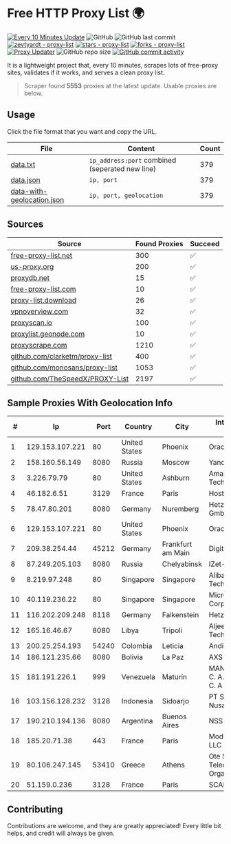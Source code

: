 
# Free HTTP Proxy List 🌍

[![Every 10 Minutes Update](https://github.com/mertguvencli/http-proxy-list/actions/workflows/main.yml/badge.svg?branch=main)](https://github.com/mertguvencli/http-proxy-list/actions/workflows/main.yml)
![GitHub](https://img.shields.io/github/license/mertguvencli/http-proxy-list)
![GitHub last commit](https://img.shields.io/github/last-commit/mertguvencli/http-proxy-list)
[![zevtyardt - proxy-list](https://img.shields.io/static/v1?label=zevtyardt&message=proxy-list&color=blue&logo=github)](https://github.com/zevtyardt/proxy-list "Go to GitHub repo")
[![stars - proxy-list](https://img.shields.io/github/stars/zevtyardt/proxy-list?style=social)](https://github.com/zevtyardt/proxy-list)
[![forks - proxy-list](https://img.shields.io/github/forks/zevtyardt/proxy-list?style=social)](https://github.com/zevtyardt/proxy-list)
[![Proxy Updater](https://github.com/zevtyardt/proxy-list/workflows/Proxy%20Updater/badge.svg)](https://github.com/zevtyardt/proxy-list/actions?query=workflow:"Proxy+Updater")
![GitHub repo size](https://img.shields.io/github/repo-size/zevtyardt/proxy-list)
[![GitHub commit activity](https://img.shields.io/github/commit-activity/m/zevtyardt/proxy-list?logo=commits)](https://github.com/zevtyardt/proxy-list/commits/main)

It is a lightweight project that, every 10 minutes, scrapes lots of free-proxy sites, validates if it works, and serves a clean proxy list.

> Scraper found **5553** proxies at the latest update. Usable proxies are below.

## Usage

Click the file format that you want and copy the URL.

|File|Content|Count|
|----|-------|-----|
|[data.txt](https://raw.githubusercontent.com/mertguvencli/http-proxy-list/main/proxy-list/data.txt)|`ip_address:port` combined (seperated new line)|379|
|[data.json](https://raw.githubusercontent.com/mertguvencli/http-proxy-list/main/proxy-list/data.json)|`ip, port`|379|
|[data-with-geolocation.json](https://raw.githubusercontent.com/mertguvencli/http-proxy-list/main/proxy-list/data-with-geolocation.json)|`ip, port, geolocation`|379|

## Sources

|Source|Found Proxies|Succeed|
|------|-------------|-------|
|[free-proxy-list.net](https://free-proxy-list.net)|300|✅|
|[us-proxy.org](https://www.us-proxy.org)|200|✅|
|[proxydb.net](http://proxydb.net)|15|✅|
|[free-proxy-list.com](https://free-proxy-list.com/?page=&port=&type%5B%5D=http&type%5B%5D=https&up_time=0&search=Search)|10|✅|
|[proxy-list.download](https://www.proxy-list.download/HTTP)|26|✅|
|[vpnoverview.com](https://vpnoverview.com/privacy/anonymous-browsing/free-proxy-servers)|32|✅|
|[proxyscan.io](https://www.proxyscan.io)|100|✅|
|[proxylist.geonode.com](https://proxylist.geonode.com/api/proxy-list?limit=300&page=1&sort_by=lastChecked&sort_type=desc&protocols=http,https)|10|✅|
|[proxyscrape.com](https://api.proxyscrape.com/v2/?request=displayproxies&protocol=http&timeout=10000&country=all&ssl=all&anonymity=all)|1210|✅|
|[github.com/clarketm/proxy-list](https://raw.githubusercontent.com/clarketm/proxy-list/master/proxy-list-raw.txt)|400|✅|
|[github.com/monosans/proxy-list](https://raw.githubusercontent.com/monosans/proxy-list/main/proxies/http.txt)|1053|✅|
|[github.com/TheSpeedX/PROXY-List](https://raw.githubusercontent.com/TheSpeedX/PROXY-List/master/http.txt)|2197|✅|


## Sample Proxies With Geolocation Info

|#|Ip|Port|Country|City|Internet Service Provider|
|-|--|----|-------|----|-------------------------|
|1|129.153.107.221|80|United States|Phoenix|Oracle Corporation|
|2|158.160.56.149|8080|Russia|Moscow|Yandex.Cloud LLC|
|3|3.226.79.79|80|United States|Ashburn|Amazon Technologies Inc.|
|4|46.182.6.51|3129|France|Paris|Hosteur SAS|
|5|78.47.80.201|8080|Germany|Nuremberg|Hetzner Online GmbH|
|6|129.153.107.221|80|United States|Phoenix|Oracle Corporation|
|7|209.38.254.44|45212|Germany|Frankfurt am Main|DigitalOcean, LLC|
|8|87.249.205.103|8080|Russia|Chelyabinsk|IZet-Telecom Ural|
|9|8.219.97.248|80|Singapore|Singapore|Alibaba (US) Technology Co., Ltd.|
|10|40.119.236.22|80|Singapore|Singapore|Microsoft Corporation|
|11|116.202.209.248|8118|Germany|Falkenstein|Hetzner|
|12|165.16.46.67|8080|Libya|Tripoli|Aljeel Aljadeed Technology|
|13|200.25.254.193|54240|Colombia|Leticia|Andinet ON Line|
|14|186.121.235.66|8080|Bolivia|La Paz|AXS Bolivia S. A.|
|15|181.191.226.1|999|Venezuela|Maturín|MANGO NETWORK, C. A. MANGONET, C. A|
|16|103.156.128.232|3128|Indonesia|Sidoarjo|PT Skynet Lintas Nusantara|
|17|190.210.194.136|8080|Argentina|Buenos Aires|NSS S.A.|
|18|185.20.71.38|443|France|Paris|Mod Mission Critical LLC|
|19|80.106.247.145|53410|Greece|Athens|Ote SA (Hellenic Telecommunications Organisation)|
|20|51.159.0.236|3128|France|Paris|SCALEWAY|



## Contributing

Contributions are welcome, and they are greatly appreciated! Every
little bit helps, and credit will always be given.


